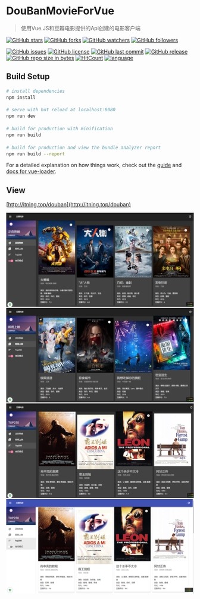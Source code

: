 # DouBanMovieForVue

> 使用Vue.JS和豆瓣电影提供的Api创建的电影客户端

[![GitHub stars](https://img.shields.io/github/stars/itning/DouBanMovieForVue.svg?style=social&label=Stars)](https://github.com/itning/DouBanMovieForVue/stargazers)
[![GitHub forks](https://img.shields.io/github/forks/itning/DouBanMovieForVue.svg?style=social&label=Fork)](https://github.com/itning/DouBanMovieForVue/network/members)
[![GitHub watchers](https://img.shields.io/github/watchers/itning/DouBanMovieForVue.svg?style=social&label=Watch)](https://github.com/itning/DouBanMovieForVue/watchers)
[![GitHub followers](https://img.shields.io/github/followers/itning.svg?style=social&label=Follow)](https://github.com/itning?tab=followers)

[![GitHub issues](https://img.shields.io/github/issues/itning/DouBanMovieForVue.svg)](https://github.com/itning/DouBanMovieForVue/issues)
[![GitHub license](https://img.shields.io/github/license/itning/DouBanMovieForVue.svg)](https://github.com/itning/DouBanMovieForVue/blob/master/LICENSE)
[![GitHub last commit](https://img.shields.io/github/last-commit/itning/DouBanMovieForVue.svg)](https://github.com/itning/DouBanMovieForVue/commits)
[![GitHub release](https://img.shields.io/github/release/itning/DouBanMovieForVue.svg)](https://github.com/itning/DouBanMovieForVue/releases)
[![GitHub repo size in bytes](https://img.shields.io/github/repo-size/itning/DouBanMovieForVue.svg)](https://github.com/itning/DouBanMovieForVue)
[![HitCount](http://hits.dwyl.io/itning/DouBanMovieForVue.svg)](http://hits.dwyl.io/itning/DouBanMovieForVue)
[![language](https://img.shields.io/badge/language-Vue-green.svg)](https://github.com/itning/DouBanMovieForVue)

## Build Setup

``` bash
# install dependencies
npm install

# serve with hot reload at localhost:8080
npm run dev

# build for production with minification
npm run build

# build for production and view the bundle analyzer report
npm run build --report
```

For a detailed explanation on how things work, check out the [guide](http://vuejs-templates.github.io/webpack/) and [docs for vue-loader](http://vuejs.github.io/vue-loader).

## View
[http://itning.top/douban](http://itning.top/douban)

![](https://raw.githubusercontent.com/itning/DouBanMovieForVue/master/pic/1.png)
![](https://raw.githubusercontent.com/itning/DouBanMovieForVue/master/pic/2.png)
![](https://raw.githubusercontent.com/itning/DouBanMovieForVue/master/pic/3.png)
![](https://raw.githubusercontent.com/itning/DouBanMovieForVue/master/pic/4.png)
